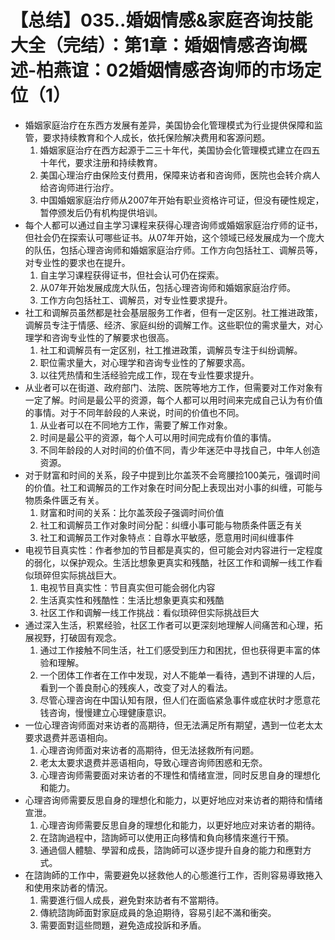 # 【总结】035..婚姻情感&家庭咨询技能大全（完结）：第1章：婚姻情感咨询概述-柏燕谊：02婚姻情感咨询师的市场定位（1）

-   婚姻家庭治疗在东西方发展有差异，美国协会化管理模式为行业提供保障和监管，要求持续教育和个人成长，依托保险解决费用和客源问题。
    1.  婚姻家庭治疗在西方起源于二三十年代，美国协会化管理模式建立在四五十年代，要求注册和持续教育。
    2.  美国心理治疗由保险支付费用，保障来访者和咨询师，医院也会转介病人给咨询师进行治疗。
    3.  中国婚姻家庭治疗师从2007年开始有职业资格许可证，但没有硬性规定，暂停颁发后仍有机构提供培训。
-   每个人都可以通过自主学习课程来获得心理咨询师或婚姻家庭治疗师的证书，但社会仍在探索认可哪些证书。从07年开始，这个领域已经发展成为一个庞大的队伍，包括心理咨询师和婚姻家庭治疗师。工作方向包括社工、调解员等，对专业性的要求也在提升。
    1.  自主学习课程获得证书，但社会认可仍在探索。
    2.  从07年开始发展成庞大队伍，包括心理咨询师和婚姻家庭治疗师。
    3.  工作方向包括社工、调解员，对专业性要求提升。
-   社工和调解员虽然都是社会基层服务工作者，但有一定区别。社工推进政策，调解员专注于情感、经济、家庭纠纷的调解工作。这些职位的需求量大，对心理学和咨询专业性的了解要求也很高。
    1.  社工和调解员有一定区别，社工推进政策，调解员专注于纠纷调解。
    2.  职位需求量大，对心理学和咨询专业性的了解要求高。
    3.  以往凭热情和生活经验完成工作，现在专业性要求提升。
-   从业者可以在街道、政府部门、法院、医院等地方工作，但需要对工作对象有一定了解。时间是最公平的资源，每个人都可以用时间来完成自己认为有价值的事情。对于不同年龄段的人来说，时间的价值也不同。
    1.  从业者可以在不同地方工作，需要了解工作对象。
    2.  时间是最公平的资源，每个人可以用时间完成有价值的事情。
    3.  不同年龄段的人对时间的价值不同，青少年迷茫中寻找自己，中年人创造资源。
-   对于财富和时间的关系，段子中提到比尔盖茨不会弯腰捡100美元，强调时间的价值。社工和调解员的工作对象在时间分配上表现出对小事的纠缠，可能与物质条件匮乏有关。
    1.  财富和时间的关系：比尔盖茨段子强调时间价值
    2.  社工和调解员工作对象时间分配：纠缠小事可能与物质条件匮乏有关
    3.  社工和调解员工作对象特点：自尊水平敏感，愿意用时间纠缠事件
-   电视节目真实性：作者参加的节目都是真实的，但可能会对内容进行一定程度的弱化，以保护观众。生活比想象更真实和残酷，社区工作和调解一线工作看似琐碎但实际挑战巨大。
    1.  电视节目真实性：节目真实但可能会弱化内容
    2.  生活真实性和残酷性：生活比想象更真实和残酷
    3.  社区工作和调解一线工作挑战：看似琐碎但实际挑战巨大
-   通过深入生活，积累经验，社区工作者可以更深刻地理解人间痛苦和心理，拓展视野，打破固有观念。
    1.  通过工作接触不同生活，社工们感受到压力和困扰，但也获得更丰富的体验和理解。
    2.  一个团体工作者在工作中发现，对人不能单一看待，遇到不讲理的人后，看到一个善良耐心的残疾人，改变了对人的看法。
    3.  尽管心理咨询在中国认知有限，但人们在面临紧急事件或症状时才愿意花钱咨询，慢慢建立心理健康意识。
-   一位心理咨询师面对来访者的高期待，但无法满足所有期望，遇到一位老太太要求退费并恶语相向。
    1.  心理咨询师面对来访者的高期待，但无法拯救所有问题。
    2.  老太太要求退费并恶语相向，导致心理咨询师困惑和无奈。
    3.  心理咨询师需要面对来访者的不理性和情绪宣泄，同时反思自身的理想化和能力。
-   心理咨询师需要反思自身的理想化和能力，以更好地应对来访者的期待和情绪宣泄。
    1.  心理咨询师需要反思自身的理想化和能力，以更好地应对来访者的期待。
    2.  在諮詢過程中，諮詢師可以使用正向移情和負向移情來進行干預。
    3.  通過個人體驗、學習和成長，諮詢師可以逐步提升自身的能力和應對方式。
-   在諮詢師的工作中，需要避免以拯救他人的心態進行工作，否則容易導致捲入和使用來訪者的情況。
    1.  需要進行個人成長，避免對來訪者有不當期待。
    2.  傳統諮詢師面對家庭成員的急迫期待，容易引起不滿和衝突。
    3.  需要面對這些問題，避免造成投訴和矛盾。